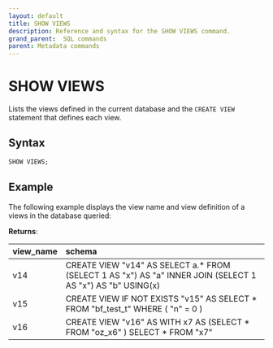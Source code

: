 ```yaml
---
layout: default
title: SHOW VIEWS
description: Reference and syntax for the SHOW VIEWS command.
grand_parent:  SQL commands
parent: Metadata commands
---
```


# SHOW VIEWS

Lists the views defined in the current database and the `CREATE VIEW` statement that defines each view.

## Syntax

```sql
SHOW VIEWS;
```

## Example
The following example displays the view name and view definition of a views in the database queried:

**Returns**:

| view_name | schema                                                                                                       |
|:----------|:-------------------------------------------------------------------------------------------------------------|
| v14       | CREATE VIEW "v14" AS SELECT a.* FROM  (SELECT 1 AS "x") AS "a" INNER JOIN  (SELECT 1 AS "x") AS "b" USING(x) |
| v15       | CREATE VIEW IF NOT EXISTS "v15" AS SELECT * FROM "bf_test_t" WHERE ( "n" = 0 )                               |
| v16       | CREATE VIEW "v16" AS WITH x7 AS (SELECT * FROM "oz_x6" ) SELECT * FROM "x7"                                  |
